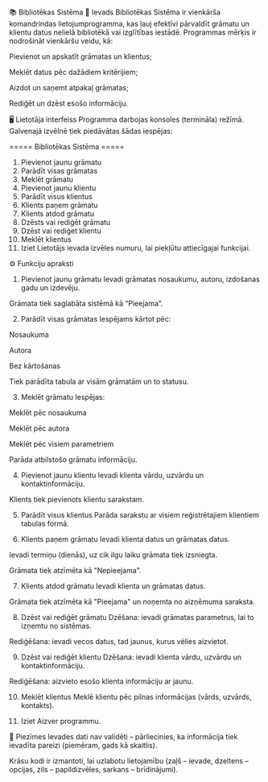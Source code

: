 📚 Bibliotēkas Sistēma
🧩 Ievads
Bibliotēkas Sistēma ir vienkārša komandrindas lietojumprogramma, kas ļauj efektīvi pārvaldīt grāmatu un klientu datus nelielā bibliotēkā vai izglītības iestādē. Programmas mērķis ir nodrošināt vienkāršu veidu, kā:

Pievienot un apskatīt grāmatas un klientus;

Meklēt datus pēc dažādiem kritērijiem;

Aizdot un saņemt atpakaļ grāmatas;

Rediģēt un dzēst esošo informāciju.

🖥️ Lietotāja interfeiss
Programma darbojas konsoles (termināla) režīmā. Galvenajā izvēlnē tiek piedāvātas šādas iespējas:

===== Bibliotēkas Sistēma =====
1. Pievienot jaunu grāmatu
2. Parādīt visas grāmatas
3. Meklēt grāmatu
4. Pievienot jaunu klientu
5. Parādīt visus klientus
6. Klients paņem grāmatu
7. Klients atdod grāmatu
8. Dzēsts vai rediģēt grāmatu
9. Dzēst vai rediģet klientu
10. Meklēt klientus
0. Iziet
Lietotājs ievada izvēles numuru, lai piekļūtu attiecīgajai funkcijai.

⚙️ Funkciju apraksti
1. Pievienot jaunu grāmatu
Ievadi grāmatas nosaukumu, autoru, izdošanas gadu un izdevēju.

Grāmata tiek saglabāta sistēmā kā “Pieejama”.

2. Parādīt visas grāmatas
Iespējams kārtot pēc:

Nosaukuma

Autora

Bez kārtošanas

Tiek parādīta tabula ar visām grāmatām un to statusu.

3. Meklēt grāmatu
Iespējas:

Meklēt pēc nosaukuma

Meklēt pēc autora

Meklēt pēc visiem parametriem

Parāda atbilstošo grāmatu informāciju.

4. Pievienot jaunu klientu
Ievadi klienta vārdu, uzvārdu un kontaktinformāciju.

Klients tiek pievienots klientu sarakstam.

5. Parādīt visus klientus
Parāda sarakstu ar visiem reģistrētajiem klientiem tabulas formā.

6. Klients paņem grāmatu
Ievadi klienta datus un grāmatas datus.

Ievadi termiņu (dienās), uz cik ilgu laiku grāmata tiek izsniegta.

Grāmata tiek atzīmēta kā "Nepieejama".

7. Klients atdod grāmatu
Ievadi klienta un grāmatas datus.

Grāmata tiek atzīmēta kā "Pieejama" un noņemta no aizņēmuma saraksta.

8. Dzēst vai rediģēt grāmatu
Dzēšana: ievadi grāmatas parametrus, lai to izņemtu no sistēmas.

Rediģēšana: ievadi vecos datus, tad jaunus, kurus vēlies aizvietot.

9. Dzēst vai rediģēt klientu
Dzēšana: ievadi klienta vārdu, uzvārdu un kontaktinformāciju.

Rediģēšana: aizvieto esošo klienta informāciju ar jaunu.

10. Meklēt klientus
Meklē klientu pēc pilnas informācijas (vārds, uzvārds, kontakts).

0. Iziet
Aizver programmu.

📝 Piezīmes
Ievades dati nav validēti – pārliecinies, ka informācija tiek ievadīta pareizi (piemēram, gads kā skaitlis).

Krāsu kodi ir izmantoti, lai uzlabotu lietojamību (zaļš – ievade, dzeltens – opcijas, zils – papildizvēles, sarkans – brīdinājumi).

